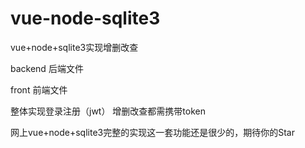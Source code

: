 # vue-node-sqlite3
vue+node+sqlite3实现增删改查

backend 后端文件

front 前端文件

整体实现登录注册（jwt）
增删改查都需携带token

网上vue+node+sqlite3完整的实现这一套功能还是很少的，期待你的Star